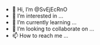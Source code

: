 - 👋 Hi, I’m @SvEjEcRnO
- 👀 I’m interested in ...
- 🌱 I’m currently learning ...
- 💞️ I’m looking to collaborate on ...
- 📫 How to reach me ...

<!---
SvEjEcRnO/SvEjEcRnO is a ✨ special ✨ repository because its `README.md` (this file) appears on your GitHub profile.
You can click the Preview link to take a look at your changes.
--->
